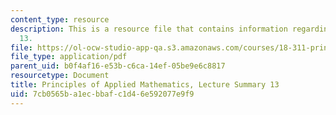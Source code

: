 ```yaml
---
content_type: resource
description: This is a resource file that contains information regarding lecture summary
  13.
file: https://ol-ocw-studio-app-qa.s3.amazonaws.com/courses/18-311-principles-of-applied-mathematics-spring-2014/7cb0565ba1ecbbafc1d46e592077e9f9_MIT18_311S14_Lecture13.pdf
file_type: application/pdf
parent_uid: b0f4af16-e53b-c6ca-14ef-05be9e6c8817
resourcetype: Document
title: Principles of Applied Mathematics, Lecture Summary 13
uid: 7cb0565b-a1ec-bbaf-c1d4-6e592077e9f9
---
```

